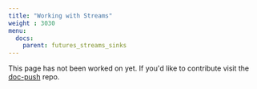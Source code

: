 ```yaml
---
title: "Working with Streams"
weight : 3030
menu:
  docs:
    parent: futures_streams_sinks
---
```


This page has not been worked on yet. If you'd like to contribute visit the [doc-push] repo.

[doc-push]: https://github.com/tokio-rs/doc-push
